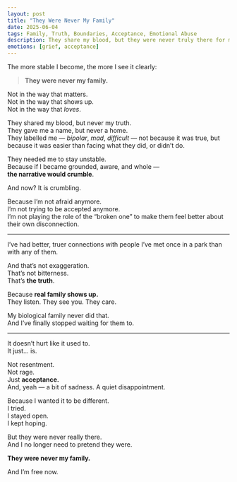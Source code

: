 ```yaml
---
layout: post
title: "They Were Never My Family"
date: 2025-06-04
tags: Family, Truth, Boundaries, Acceptance, Emotional Abuse
description: They share my blood, but they were never truly there for me. And I no longer need to pretend they were.
emotions: [grief, acceptance]
---
```


The more stable I become, the more I see it clearly:

> **They were never my family.**

Not in the way that matters.  
Not in the way that shows up.  
Not in the way that *loves*.

They shared my blood, but never my truth.  
They gave me a name, but never a home.  
They labelled me — *bipolar*, *mad*, *difficult* — not because it was true, but because it was easier than facing what they did, or didn’t do.

They needed me to stay unstable.  
Because if I became grounded, aware, and whole —  
**the narrative would crumble**.

And now? It is crumbling.

Because I’m not afraid anymore.  
I’m not trying to be accepted anymore.  
I’m not playing the role of the “broken one” to make them feel better about their own disconnection.

---

I’ve had better, truer connections with people I’ve met once in a park than with any of them.

And that’s not exaggeration.  
That’s not bitterness.  
That’s **the truth**.

Because **real family shows up.**  
They listen. They see you. They care.

My biological family never did that.  
And I’ve finally stopped waiting for them to.

---

It doesn’t hurt like it used to.  
It just… is.

Not resentment.  
Not rage.  
Just **acceptance.**  
And, yeah — a bit of sadness. A quiet disappointment.

Because I wanted it to be different.  
I tried.  
I stayed open.  
I kept hoping.

But they were never really there.  
And I no longer need to pretend they were.

**They were never my family.**

And I’m free now.

